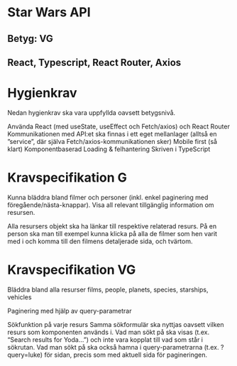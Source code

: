 # Star Wars API


## Betyg: VG 

## React, Typescript, React Router, Axios

# Hygienkrav
Nedan hygienkrav ska vara uppfyllda oavsett betygsnivå.

Använda React (med useState, useEffect och Fetch/axios) och React Router
Kommunikationen med API:et ska finnas i ett eget mellanlager (alltså en ”service”, där själva Fetch/axios-kommunikationen sker)
Mobile first (så klart)
Komponentbaserad
Loading & felhantering 
Skriven i TypeScript 

# Kravspecifikation G
Kunna bläddra bland filmer och personer (inkl. enkel paginering med föregående/nästa-knappar).
Visa all relevant tillgänglig information om resursen.
 
Alla resursers objekt ska ha länkar till respektive relaterad resurs.
På en person ska man till exempel kunna klicka på alla de filmer som hen varit med i och komma till den filmens detaljerade sida, och tvärtom.

# Kravspecifikation VG
Bläddra bland alla resurser
films, people, planets, species, starships, vehicles
 
Paginering med hjälp av query-parametrar 
 
Sökfunktion på varje resurs
Samma sökformulär ska nyttjas oavsett vilken resurs som komponenten används i. Vad man sökt på ska visas (t.ex. “Search results for Yoda…”) och inte vara kopplat till vad som står i sökrutan. Vad man sökt på ska också hamna i query-parametrarna (t.ex. ?query=luke) för sidan, precis som med aktuell sida för pagineringen.


